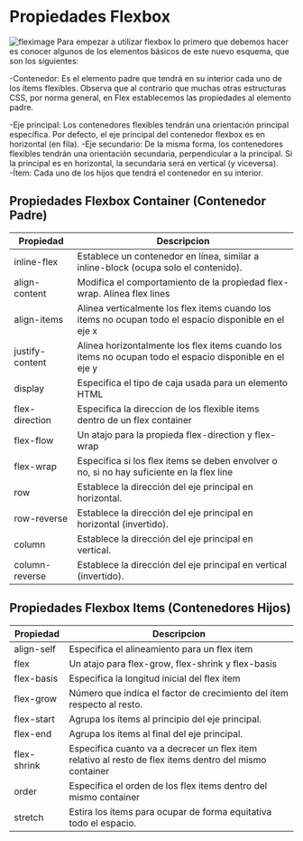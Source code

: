 # Propiedades Flexbox 
![fleximage](/PropiedadesFlexbox/image.png)
Para empezar a utilizar flexbox lo primero que debemos hacer es conocer algunos de los elementos básicos de este nuevo esquema, que son los siguientes:

-Contenedor: Es el elemento padre que tendrá en su interior cada uno de los ítems   flexibles. Observa que al contrario que muchas otras estructuras CSS, por norma general, en Flex establecemos las propiedades al elemento padre.

-Eje principal: Los contenedores flexibles tendrán una orientación principal específica. Por defecto, el eje principal del contenedor flexbox es en horizontal (en fila).
-Eje secundario: De la misma forma, los contenedores flexibles tendrán una orientación secundaria, perpendicular a la principal. Si la principal es en horizontal, la secundaria será en vertical (y viceversa).
-Ítem: Cada uno de los hijos que tendrá el contenedor en su interior.



## Propiedades Flexbox Container (Contenedor Padre)
| Propiedad | Descripcion |
| --------- | ----------- |
| inline-flex     | Establece un contenedor en línea, similar a inline-block (ocupa solo el contenido). |
| align-content   | Modifica el comportamiento de la propiedad flex-wrap. Alinea flex lines |
| align-items     | Alinea verticalmente los flex items cuando los items no ocupan todo el espacio disponible en el eje x |
| justify-content | Alinea horizontalmente los flex items cuando los items no ocupan todo el espacio disponible en el eje y |
| display         | Especifica el tipo de caja usada para un elemento HTML |
| flex-direction  | Especifica la direccion de los flexible items dentro de un flex container |
| flex-flow       | Un atajo para la propieda flex-direction y flex-wrap |
| flex-wrap       | Especifica si los flex items se deben envolver o no, si no hay suficiente en la flex line |
| row             | Establece la dirección del eje principal en horizontal. |
| row-reverse     | Establece la dirección del eje principal en horizontal (invertido). |
| column          | Establece la dirección del eje principal en vertical. |
| column-reverse  | Establece la dirección del eje principal en vertical (invertido). |



## Propiedades Flexbox Items (Contenedores Hijos)
| Propiedad | Descripcion |
| --------- | ----------- |
| align-self  | Especifica el alineamiento para un flex item |
| flex        | Un atajo para flex-grow, flex-shrink y flex-basis |
| flex-basis  | Especifica la longitud inicial del flex item|
| flex-grow   | Número que indica el factor de crecimiento del ítem respecto al resto. |
| flex-start  | Agrupa los ítems al principio del eje principal. |
| flex-end    | Agrupa los ítems al final del eje principal. |
| flex-shrink | Especifica cuanto va a decrecer un flex item relativo al resto de flex items dentro del mismo container |
| order       | Especifica el orden de los flex items dentro del mismo container |
| stretch     | 	Estira los ítems para ocupar de forma equitativa todo el espacio. |